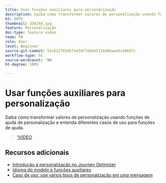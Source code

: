 ```yaml
---
title: Usar funções auxiliares para personalização
description: Saiba como transformar valores de personalização usando funções de ajuda de personalização e entenda diferentes casos de uso para funções de ajuda.
kt: 8079
thumbnail: 334244.jpg
feature: Personalização
doc-type: feature video
team: PM
role: User
level: Beginner
source-git-commit: 55cb22765457ad34f7deb45114d06aaa5c4466fc
workflow-type: ht
source-wordcount: '96'
ht-degree: 100%

---
```



# Usar funções auxiliares para personalização

Saiba como transformar valores de personalização usando funções de ajuda de personalização e entenda diferentes casos de uso para funções de ajuda.

>[!VIDEO](https://video.tv.adobe.com/v/334244?quality=12)

## Recursos adicionais

* [Introdução à personalização no Journey Optimizer](https://experienceleague.adobe.com/docs/journey-optimizer/using/create-messages/personalization/personalize.html?lang=pt-BR)
* [Idioma do modelo e funções auxiliares](https://experienceleague.adobe.com/docs/journey-optimizer/using/create-messages/personalization/functions/functions.html?lang=pt-BR)
* [Caso de uso: use vários tipos de personalização em uma mensagem](https://experienceleague.adobe.com/docs/journey-optimizer/using/create-messages/personalization/personalization-use-case.html?lang=pt-BR)
